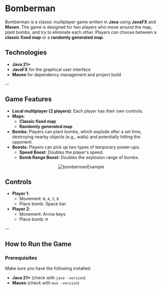 # Bomberman  

Bomberman is a classic multiplayer game written in **Java** using **JavaFX** and **Maven**. The game is designed for two players who move around the map, plant bombs, and try to eliminate each other. Players can choose between a **classic fixed map** or a **randomly generated map**.  



## Technologies  

- **Java 21+**  
- **JavaFX** for the graphical user interface  
- **Maven** for dependency management and project build  

--

## Game Features

- **Local multiplayer (2 players)**: Each player has their own controls.  
- **Maps**:  
  - **Classic fixed map**  
  - **Randomly generated map**  
- **Bombs**: Players can plant bombs, which explode after a set time, destroying nearby objects (e.g., walls) and potentially hitting the opponent.  
- **Boosts**: Players can pick up two types of temporary power-ups:  
  - **Speed Boost**: Doubles the player's speed.
  - **Bomb Range Boost**: Doubles the explosion range of bombs.

<div align="center">
  <img src="https://github.com/user-attachments/assets/7c41ae28-64c7-40f8-a313-8d8133a221ff" alt="bombermanExample">
</div>

## Controls  

- **Player 1**:  
  - Movement: `W`, `A`, `S`, `D`  
  - Place bomb: Space bar  
- **Player 2**:  
  - Movement: Arrow keys  
  - Place bomb: `M`  

--

## How to Run the Game  

### Prerequisites  

Make sure you have the following installed:  
- **Java 21+** (check with `java -version`)  
- **Maven** (check with `mvn -version`)  

